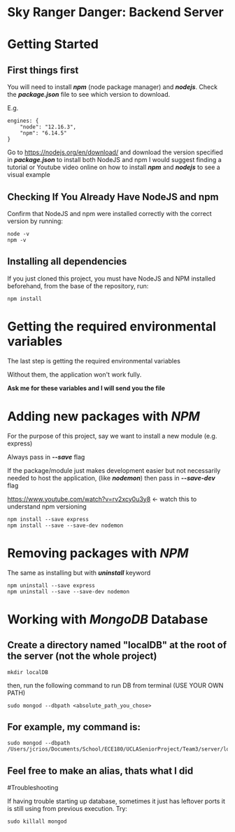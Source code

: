 # Sky Ranger Danger: Backend Server

# Getting Started

## First things first

You will need to install **_npm_** (node package manager) and **_nodejs_**. Check the **_package.json_** file to see which version to download.

E.g.
```
engines: {
    "node": "12.16.3",
    "npm": "6.14.5"
}
```

Go to https://nodejs.org/en/download/ and download the version specified in **_package.json_** to install both NodeJS and npm
I would suggest finding a tutorial or Youtube video online on how to install **_npm_** and **_nodejs_** to see a visual example

## Checking If You Already Have NodeJS and npm
Confirm that NodeJS and npm were installed correctly with the correct version by running:
```
node -v
npm -v
```

## Installing all dependencies
If you just cloned this project, you must have NodeJS and NPM installed beforehand, from the base of the repository, run:

```
npm install
```

# Getting the required environmental variables

The last step is getting the required environmental variables

Without them, the application won't work fully.

**Ask me for these variables and I will send you the file**

# Adding new packages with **_NPM_**

For the purpose of this project, say we want to install a new module (e.g. express)

Always pass in **_--save_** flag 

If the package/module just makes development easier but not necessarily needed to host the application, (like **_nodemon_**) then pass in **_--save-dev_** flag

https://www.youtube.com/watch?v=rv2xcy0u3y8 <- watch this to understand npm versioning

```
npm install --save express
npm install --save --save-dev nodemon
```

# Removing packages with **_NPM_**

The same as installing but with **_uninstall_** keyword

```
npm uninstall --save express
npm uninstall --save --save-dev nodemon
```

# Working with **_MongoDB_** Database

## Create a directory named "localDB" at the root of the server (not the whole project)

```
mkdir localDB
```

then, run the following command to run DB from terminal (USE YOUR OWN PATH)
```
sudo mongod --dbpath <absolute_path_you_chose>
```

## For example, my command is:

```
sudo mongod --dbpath /Users/jcrios/Documents/School/ECE180/UCLASeniorProject/Team3/server/localDB
```

## Feel free to make an alias, thats what I did

#Troubleshooting

If having trouble starting up database, sometimes it just has leftover ports it is still using from previous execution. Try:

```
sudo killall mongod
```
